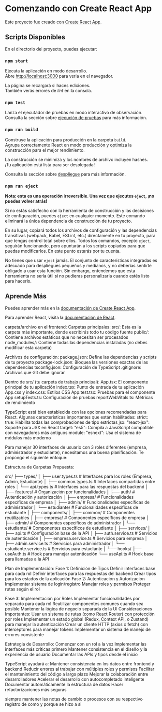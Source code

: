 # Comenzando con Create React App

Este proyecto fue creado con [Create React App](https://github.com/facebook/create-react-app).

## Scripts Disponibles

En el directorio del proyecto, puedes ejecutar:

### `npm start`

Ejecuta la aplicación en modo desarrollo.\
Abre [http://localhost:3000](http://localhost:3000) para verla en el navegador.

La página se recargará si haces ediciones.\
También verás errores de *lint* en la consola.

### `npm test`

Lanza el ejecutador de pruebas en modo interactivo de observación.\
Consulta la sección sobre [ejecución de pruebas](https://facebook.github.io/create-react-app/docs/running-tests) para más información.

### `npm run build`

Construye la aplicación para producción en la carpeta `build`.\
Agrupa correctamente React en modo producción y optimiza la construcción para el mejor rendimiento.

La construcción se minimiza y los nombres de archivo incluyen hashes.\
¡Tu aplicación está lista para ser desplegada!

Consulta la sección sobre [despliegue](https://facebook.github.io/create-react-app/docs/deployment) para más información.

### `npm run eject`

**Nota: esta es una operación irreversible. Una vez que ejecutes `eject`, ¡no puedes volver atrás!**

Si no estás satisfecho con la herramienta de construcción y las decisiones de configuración, puedes `eject` en cualquier momento. Este comando eliminará la única dependencia de construcción de tu proyecto.

En su lugar, copiará todos los archivos de configuración y las dependencias transitivas (webpack, Babel, ESLint, etc.) directamente en tu proyecto, para que tengas control total sobre ellos. Todos los comandos, excepto `eject`, seguirán funcionando, pero apuntarán a los scripts copiados para que puedas modificarlos. En este punto estarás por tu cuenta.

No tienes que usar `eject` jamás. El conjunto de características integradas es adecuado para despliegues pequeños y medianos, y no deberías sentirte obligado a usar esta función. Sin embargo, entendemos que esta herramienta no sería útil si no pudieras personalizarla cuando estés listo para hacerlo.

## Aprende Más

Puedes aprender más en la [documentación de Create React App](https://facebook.github.io/create-react-app/docs/getting-started).

Para aprender React, visita la [documentación de React](https://reactjs.org/).


carpeta/archivo en el frontend:
Carpetas principales:
src/: Esta es la carpeta más importante, donde escribirás todo tu código fuente
public/:  Contiene archivos estáticos que no necesitan ser procesados
node_modules/: Contiene todas las dependencias instaladas (no debes modificar esta carpeta)

Archivos de configuración:
package.json:      Define las dependencias y scripts de tu proyecto
package-lock.json: Bloquea las versiones exactas de las dependencias
tsconfig.json:     Configuración de TypeScript
.gitignore:        Archivos que Git debe ignorar  


Dentro de src/ (tu carpeta de trabajo principal):
App.tsx: El componente principal de tu aplicación
index.tsx: Punto de entrada de tu aplicación
App.css y index.css: Estilos CSS
App.test.tsx: Pruebas para el componente App
setupTests.ts: Configuración de pruebas
reportWebVitals.ts: Métricas de rendimiento

TypeScript está bien establecida con las opciones recomendadas para React. Algunas características importantes que están habilitadas:
strict: true: Habilita todas las comprobaciones de tipo estrictas
jsx: "react-jsx": Soporte para JSX en React
target: "es5": Compila a JavaScript compatible con navegadores más antiguos
module: "esnext": Usa el sistema de módulos más moderno


Para manejar 30 interfaces de usuario con 3 roles diferentes (empresa, administrador y estudiante), necesitamos una buena planificación. Te propongo el siguiente enfoque:

Estructura de Carpetas Propuesta:

src/
├── types/
│   ├── user.types.ts        # Interfaces para los roles (Empresa, Admin, Estudiante)
│   ├── common.types.ts      # Interfaces compartidas entre roles
│   └── api.types.ts         # Interfaces para las respuestas del backend
│
├── features/                # Organización por funcionalidades
│   ├── auth/               # Autenticación y autorización
│   ├── empresa/            # Funcionalidades específicas de empresa
│   ├── admin/              # Funcionalidades específicas de administrador
│   └── estudiante/         # Funcionalidades específicas de estudiante
│
├── components/
│   ├── common/             # Componentes reutilizables
│   ├── empresa/            # Componentes específicos de empresa
│   ├── admin/              # Componentes específicos de administrador
│   └── estudiante/         # Componentes específicos de estudiante
│
├── services/
│   ├── api.ts              # Configuración base de la API
│   ├── auth.service.ts     # Servicios de autenticación
│   ├── empresa.service.ts  # Servicios para empresa
│   ├── admin.service.ts    # Servicios para administrador
│   └── estudiante.service.ts # Servicios para estudiante
│
└── hooks/
    ├── useAuth.ts          # Hook para manejar autenticación
    └── useApi.ts           # Hook base para llamadas a la API



Plan de Implementación:
Fase 1: Definición de Tipos
Definir interfaces base para cada rol
Definir interfaces para las respuestas del backend
Crear tipos para los estados de la aplicación
Fase 2: Autenticación y Autorización
Implementar sistema de login/registro
Manejar roles y permisos
Proteger rutas según el rol

Fase 3: Implementación por Roles
Implementar funcionalidades por separado para cada rol
Reutilizar componentes comunes cuando sea posible
Mantener la lógica de negocio separada de la UI
Consideraciones Importantes:
Usar un sistema de rutas (como React Router) con protección por roles
Implementar un estado global (Redux, Context API, o Zustand) para manejar la autenticación
Crear un cliente HTTP (axios o fetch) con interceptores para manejar tokens
Implementar un sistema de manejo de errores consistente


Estrategia de Desarrollo:
Comenzar con un rol a la vez
Implementar las interfaces más críticas primero
Mantener consistencia en el diseño y la experiencia de usuario
Documentar las APIs y tipos desde el inicio


TypeScript ayudará a:
Mantener consistencia en los datos entre frontend y backend
Reducir errores al trabajar con múltiples roles y permisos
Facilitar el mantenimiento del código a largo plazo
Mejorar la colaboración entre desarrolladores
Acelerar el desarrollo con autocompletado inteligente
Documentar automáticamente la estructura de datos
Hacer refactorizaciones más seguras







siempre mantener las notas de cambio o procesos 
con su respectivo registro de como y porque se hizo a si 



